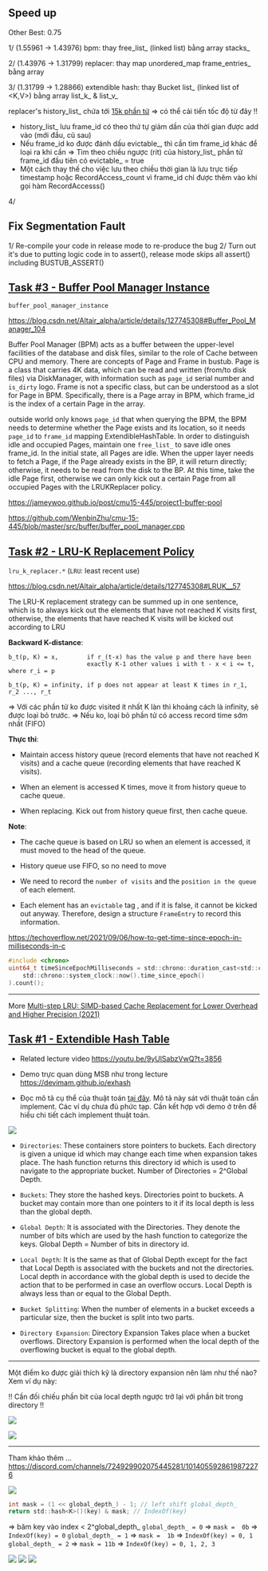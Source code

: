 ## Speed up

Other Best: 0.75

1/ (1.55961 -> 1.43976) bpm: thay free_list_ (linked list) bằng array stacks_

2/ (1.43976 -> 1.31799) replacer: thay map unordered_map frame_entries_ bằng array

3/ (1.31799 -> 1.28866) extendible hash: thay Bucket list_ (linked list of <K,V>) bằng array list_k_ & list_v_

replacer's history_list_ chứa tới [15k phần tử](https://www.gradescope.com/courses/425272/assignments/2305366/submissions/154869292#Leaderboard.Time) => có thể cải tiến tốc độ từ đây !!

- history_list_ lưu frame_id có theo thứ tự giảm dần của thời gian được add vào (mới đầu, cũ sau)
- Nếu frame_id ko được đánh dấu evictable_, thì cần tìm frame_id khác để loại ra khi cần
=> Tìm theo chiều ngược (rit) của history_list_ phần tử frame_id đầu tiên có evictable_ = true 
- Một cách thay thế cho việc lưu theo chiều thời gian là lưu trực tiếp timestamp hoặc RecordAccess_count vì
  frame_id chỉ được thêm vào khi gọi hàm RecordAccesss()

4/ 


## Fix Segmentation Fault

1/ Re-compile your code in release mode to re-produce the bug
2/ Turn out it's due to putting logic code in to assert(), release mode skips all assert()
   including BUSTUB_ASSERT()


## [Task #3 - Buffer Pool Manager Instance](https://15445.courses.cs.cmu.edu/fall2022/project1/#buffer-pool-instance)

`buffer_pool_manager_instance`

https://blog.csdn.net/Altair_alpha/article/details/127745308#Buffer_Pool_Manager_104

Buffer Pool Manager (BPM) acts as a buffer between the upper-level facilities of the database and disk files, similar to the role of Cache between CPU and memory. There are concepts of Page and Frame in bustub. Page is a class that carries 4K data, which can be read and written (from/to disk files) via DiskManager, with information such as `page_id` serial number and `is_dirty` logo. Frame is not a specific class, but can be understood as a slot for Page in BPM. Specifically, there is a Page array in BPM, which frame_id is the index of a certain Page in the array.

outside world only knows `page_id` that when querying the BPM, the BPM needs to determine whether the Page exists and its location, so it needs `page_id` to `frame_id` mapping ExtendibleHashTable. In order to distinguish idle and occupied Pages, maintain one `free_list_` to save idle ones frame_id. In the initial state, all Pages are idle. When the upper layer needs to fetch a Page, if the Page already exists in the BP, it will return directly; otherwise, it needs to be read from the disk to the BP. At this time, take the idle Page first, otherwise we can only kick out a certain Page from all occupied Pages with the LRUKReplacer policy.


https://jameywoo.github.io/post/cmu15-445/project1-buffer-pool

https://github.com/WenbinZhu/cmu-15-445/blob/master/src/buffer/buffer_pool_manager.cpp


## [Task #2 - LRU-K Replacement Policy](https://15445.courses.cs.cmu.edu/fall2022/project1/#lru-k-replacer)

`lru_k_replacer.*` (`LRU`: least recent use)

https://blog.csdn.net/Altair_alpha/article/details/127745308#LRUK__57

The LRU-K replacement strategy can be summed up in one sentence, which is to always kick out the elements that have not reached K visits first, otherwise, the elements that have reached K visits will be kicked out according to LRU

__Backward K-distance__:
```
b_t(p, K) = x,        if r_(t-x) has the value p and there have been 
                      exactly K-1 other values i with t - x < i <= t, where r_i = p

b_t(p, K) = infinity, if p does not appear at least K times in r_1, r_2 ..., r_t
```
=> Với các phần tử ko được visited ít nhất K làn thì khoảng cách là infinity, sẽ được loại bỏ trước.
=> Nếu ko, loại bỏ phần tử có access record time sớm nhất (FIFO)

__Thực thi__:

- Maintain access history queue (record elements that have not reached K visits) and
a cache queue (recording elements that have reached K visits).

- When an element is accessed K times, move it from history queue to cache queue.

- When replacing. Kick out from history queue first, then cache queue.

__Note__:

- The cache queue is based on LRU so when an element is accessed, it must moved to the head of the queue.

- History queue use FIFO, so no need to move 

- We need to record the `number of visits` and the `position in the queue` of each element.

- Each element has an `evictable` tag , and if it is false, it cannot be kicked out anyway. 
Therefore, design a structure `FrameEntry` to record this information.


https://techoverflow.net/2021/09/06/how-to-get-time-since-epoch-in-milliseconds-in-c
```c
#include <chrono>
uint64_t timeSinceEpochMilliseconds = std::chrono::duration_cast<std::chrono::milliseconds>(
    std::chrono::system_clock::now().time_since_epoch()
).count();
```

- - -

More [Multi-step LRU: SIMD-based Cache Replacement
for Lower Overhead and Higher Precision (2021)](https://arxiv.org/ftp/arxiv/papers/2112/2112.09981.pdf)


## [Task #1 - Extendible Hash Table](https://15445.courses.cs.cmu.edu/fall2022/project1/#extendible-hash-table)

* Related lecture video https://youtu.be/9yUlSabzVwQ?t=3856

* Demo trực quan dùng MSB như trong lecture https://devimam.github.io/exhash

* Đọc mô tả cụ thể của thuật toán [tại đây](https://www.geeksforgeeks.org/extendible-hashing-dynamic-approach-to-dbms). Mô tả này sát với thuật toán cần implement. Các ví dụ chưa đủ phức tạp. Cần kết hợp với demo ở trên để hiểu chi tiết cách implement thuật toán.

![](files/p1-Basic-Structure-of-Extendible-Hashing.png)

* `Directories`: These containers store pointers to buckets. Each directory is given a unique id which may change each time when expansion takes place. The hash function returns this directory id which is used to navigate to the appropriate bucket. Number of Directories = 2^Global Depth.

* `Buckets`: They store the hashed keys. Directories point to buckets. A bucket may contain more than one pointers to it if its local depth is less than the global depth.

* `Global Depth`: It is associated with the Directories. They denote the number of bits which are used by the hash function to categorize the keys. Global Depth = Number of bits in directory id.

* `Local Depth`: It is the same as that of Global Depth except for the fact that Local Depth is associated with the buckets and not the directories. Local depth in accordance with the global depth is used to decide the action that to be performed in case an overflow occurs. Local Depth is always less than or equal to the Global Depth.

* `Bucket Splitting`: When the number of elements in a bucket exceeds a particular size, then the bucket is split into two parts.

* `Directory Expansion`: Directory Expansion Takes place when a bucket overflows. Directory Expansion is performed when the local depth of the overflowing bucket is equal to the global depth.

- - -

Một điểm ko được giải thích kỹ là directory expansion nên làm như thế nào? Xem ví dụ này:

!! Cần đối chiếu phần bit của local depth ngược trở lại với phần bit trong directory !!

![](files/p1-04.png)


![](files/p1-05.png)

- - -

Tham khảo thêm ...
https://discord.com/channels/724929902075445281/1014055928619872276

![](files/p1-00.png)
```c
int mask = (1 << global_depth_) - 1; // left shift global_depth_
return std::hash<K>()(key) & mask; // IndexOf(key)
```
=> băm key vào index < 2^global_depth_
`global_depth_ = 0` => `mask =  0b` => `IndexOf(key) = 0`
`global_depth_ = 1` => `mask =  1b` => `IndexOf(key) = 0, 1`
`global_depth_ = 2` => `mask = 11b` => `IndexOf(key) = 0, 1, 2, 3`

![](files/p1-01.png)
![](files/p1-02.png)
![](files/p1-03.png)
